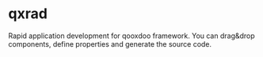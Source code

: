 # qxrad
Rapid application development for qooxdoo framework. You can drag&amp;drop components, define properties and generate the source code.
